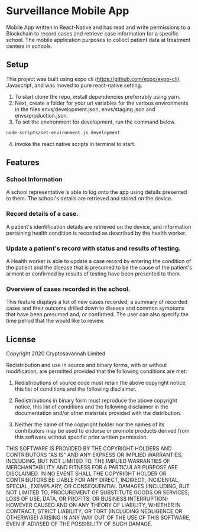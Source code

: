 # Surveillance Mobile App

Mobile App written in React-Native and has read and write permissions to a Blockchain to record cases and retrieve case information for a specific school. The mobile application purposes to collect patient data at treatment centers in schools. 

## Setup

This project was built using expo cli (https://github.com/expo/expo-cli), Javascript, and was moved to pure react-native setting.
1. To start clone the repo, install dependencies preferrably using yarn.
2. Next, create a folder for your url variables for the various environments in the files envs/development.json, envs/staging.json and envs/production.json.
3. To set the environment for development, run the command below.
```bash
node scripts/set-environment.js development
```
4. Invoke the react native scripts in terminal to start.

## Features

### School Information
A school representative is able to log onto the app using details presented to them. The school's details are retrieved and stored on the device.

### Record details of a case.
A patient's identification details are retrieved on the device, and information pertaining health condition is recorded as described by the health worker.

### Update a patient's record with status and results of testing.
A Health worker is able to update a case record by entering the condition of the patient and the disease that is presumed to be the cause of the patient's ailment or confirmed by results of testing have been presented to them.

### Overview of cases recorded in the school.
This feature displays a list of new cases recorded; a summary of recorded cases and their outcome drilled down to disease and common symptoms that have been presumed and, or confirmed. The user can also specify the time period that the would like to review. 

## License

Copyright 2020 Cryptosavannah Limited

Redistribution and use in source and binary forms, with or without modification, are permitted provided that the following conditions are met:

1. Redistributions of source code must retain the above copyright notice, this list of conditions and the following disclaimer.

2. Redistributions in binary form must reproduce the above copyright notice, this list of conditions and the following disclaimer in the documentation and/or other materials provided with the distribution.

3. Neither the name of the copyright holder nor the names of its contributors may be used to endorse or promote products derived from this software without specific prior written permission.

THIS SOFTWARE IS PROVIDED BY THE COPYRIGHT HOLDERS AND CONTRIBUTORS "AS IS" AND ANY EXPRESS OR IMPLIED WARRANTIES, INCLUDING, BUT NOT LIMITED TO, THE IMPLIED WARRANTIES OF MERCHANTABILITY AND FITNESS FOR A PARTICULAR PURPOSE ARE DISCLAIMED. IN NO EVENT SHALL THE COPYRIGHT HOLDER OR CONTRIBUTORS BE LIABLE FOR ANY DIRECT, INDIRECT, INCIDENTAL, SPECIAL, EXEMPLARY, OR CONSEQUENTIAL DAMAGES (INCLUDING, BUT NOT LIMITED TO, PROCUREMENT OF SUBSTITUTE GOODS OR SERVICES; LOSS OF USE, DATA, OR PROFITS; OR BUSINESS INTERRUPTION) HOWEVER CAUSED AND ON ANY THEORY OF LIABILITY, WHETHER IN CONTRACT, STRICT LIABILITY, OR TORT (INCLUDING NEGLIGENCE OR OTHERWISE) ARISING IN ANY WAY OUT OF THE USE OF THIS SOFTWARE, EVEN IF ADVISED OF THE POSSIBILITY OF SUCH DAMAGE.